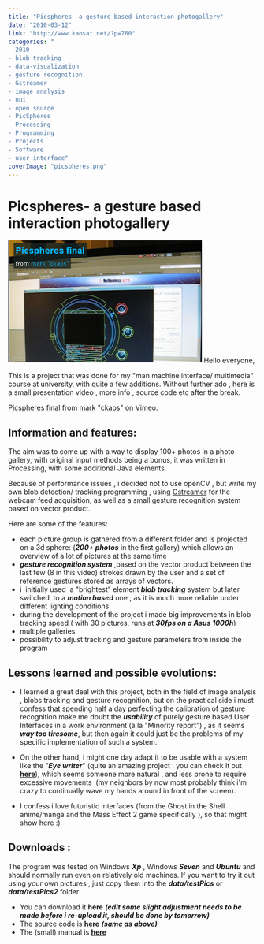 ```yaml
---
title: "Picspheres- a gesture based interaction photogallery"
date: "2010-03-12"
link: "http://www.kaosat.net/?p=760"
categories: "
- 2010
- blob tracking
- data-visualization
- gesture recognition
- Gstreamer
- image analysis
- nui
- open source
- PicSpheres
- Processing
- Programming
- Projects
- Software
- user interface"
coverImage: "picspheres.png"
---
```




# Picspheres- a gesture based interaction photogallery 

[![picspheres](./assets/picspheres.png "picspheres")](./assets/picspheres.png) Hello everyone,

This is a project that was done for my "man machine interface/ multimedia" course at university, with quite a few additions. Without further ado , here is a small presentation video , more info , source code etc after the break.

[Picspheres final](http://vimeo.com/9629855) from [mark "ckaos"](http://vimeo.com/user1581901) on [Vimeo](http://vimeo.com).

## Information and features:

The aim was to come up with a way to display 100+ photos in a photo-gallery, with original input methods being a bonus, it was written in Processing, with some additional Java elements.

Because of performance issues , i decided not to use openCV , but write my own blob detection/ tracking programming , using [Gstreamer](http://createdigitalmotion.com/2008/09/gsvideo-gstreamer-video-library-for-processing-cure-for-live-video-ills/) for the webcam feed acquisition, as well as a small gesture recognition system based on vector product.

Here are some of the features:

- each picture group is gathered from a different folder and is projected on a 3d sphere: (_**200+ photos**_ in the first gallery) which allows an overview of a lot of pictures at the same time
- **_gesture recognition system_** ,based on the vector product between the last few (8 in this video) strokes drawn by the user and a set of reference gestures stored as arrays of vectors.
- i  initially used  a "brightest" element **_blob tracking_** system but later switched  to a **_motion based_** one , as it is much more reliable under different lighting conditions
- during the development of the project i made big improvements in blob tracking speed ( with 30 pictures, runs at _**30fps on a Asus 1000h**_)
- multiple galleries
- possibility to adjust tracking and gesture parameters from inside the program

## Lessons learned and possible evolutions:

- I learned a great deal with this project, both in the field of image analysis , blobs tracking and gesture recognition, but on the practical side i must confess that spending half a day perfecting the calibration of gesture recognition make me doubt the _**usability**_ of purely gesture based User Interfaces in a work environment (à la "Minority report") , as it seems **_way too tiresome_**, but then again it could just be the problems of my specific implementation of such a system.

- On the other hand, i might one day adapt it to be usable with a system like the "_**Eye writer**_" (quite an amazing project : you can check it out **[here](http://www.eyewriter.org/)**), which seems someone more natural , and less prone to require excessive movements  (my neighbors by now most probably think i'm crazy to continually wave my hands around in front of the screen).
- I confess i love futuristic interfaces (from the Ghost in the Shell anime/manga and the Mass Effect 2 game specifically ), so that might show here :)

## Downloads :

The program was tested on Windows **_Xp_** , Windows **_Seven_** and _**Ubuntu**_ and should normally run even on relatively old machines. If you want to try it out using your own pictures , just copy them into the **_data/testPics_** or **_data/testPics2_** folder:

- You can download it **here** **_(edit some slight adjustment needs to be made before i re-upload it, should be done by tomorrow)_**
- The source code is **here** **_(same as above)_**
- The (small) manual is **[here](http://www.kaosat.net/downloads/picspheres/manual-en.pdf)**
